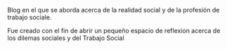 Blog en el que se aborda acerca de la realidad social y de la profesión de trabajo sociale.

Fue creado con el fin de abrir un pequeño espacio de reflexion acerca de los dilemas sociales y del Trabajo Social









